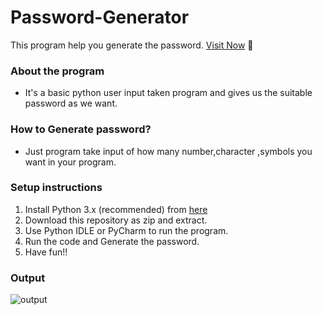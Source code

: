 # Password-Generator
This program help you generate the password.
[Visit Now]( https://replit.com/@aditya0666/Password-generator?v=1) 🚀

### About the program
- It's a basic python user input taken program and gives us the suitable password as we want.

### How to Generate password?
- Just program take input of how many number,character ,symbols you want in your program.



### Setup instructions
1. Install Python 3.x (recommended) from <a href="https://www.python.org/downloads/">here</a>
2. Download this repository as zip and extract.
3. Use Python IDLE or PyCharm to run the program.
4. Run the code and Generate the password.<br>
5. Have fun!!


### Output
<img align="center" alt="output"  src="https://linuxhint.com/wp-content/uploads/2021/03/word-image-565.png" />
